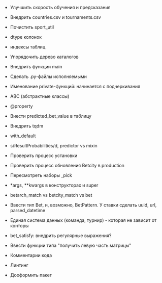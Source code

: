 * Улучшить скорость обучения и предсказания
* Внедрить countries.csv и tournaments.csv
* Почистить sport_util
* dtype колонок
* индексы таблиц
* Упорядочить дерево каталогов
* Внедрить функции main
* Сделать .py-файлы исполняемыми
* Именование private-функций: начинается с подчеркивания
* ABC (абстрактные классы)
* @property
* Внести predicted_bet_value в таблицу
* Внедрить tqdm
* with_default
* s/ResultProbabilities/d, predictor vs mixin


* Проверить процесс установки
* Проверить процесс обновления Betcity в production
* Пересмотреть наборы _pick
* *args, **kwargs в конструкторах и super
* betarch_match vs betcity_match vs bet


* Ввести тип Bet, и, возможно, BetPattern. У ставки сделать uuid, url, parsed_datetime
* Единая система данных (команда, турнир) - которая не зависит от конторы
* bet_satisfy: внедрить регулярные выражения?
* Ввести функции типа "получить левую часть матрицы"
* Комментарии кода
* Линтинг
* Дооформить пакет
